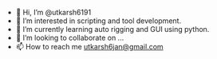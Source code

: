 - 👋 Hi, I’m @utkarsh6191
- 👀 I’m interested in scripting and tool development.
- 🌱 I’m currently learning auto rigging and GUI using python.
- 💞️ I’m looking to collaborate on ...
- 📫 How to reach me utkarsh6jan@gmail.com

<!---
utkarsh6191/utkarsh6191 is a ✨ special ✨ repository because its `README.md` (this file) appears on your GitHub profile.
You can click the Preview link to take a look at your changes.
--->
